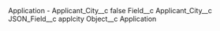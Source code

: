<?xml version="1.0" encoding="UTF-8"?>
<CustomMetadata xmlns="http://soap.sforce.com/2006/04/metadata" xmlns:xsi="http://www.w3.org/2001/XMLSchema-instance" xmlns:xsd="http://www.w3.org/2001/XMLSchema">
    <label>Application - Applicant_City__c</label>
    <protected>false</protected>
    <values>
        <field>Field__c</field>
        <value xsi:type="xsd:string">Applicant_City__c</value>
    </values>
    <values>
        <field>JSON_Field__c</field>
        <value xsi:type="xsd:string">applcity</value>
    </values>
    <values>
        <field>Object__c</field>
        <value xsi:type="xsd:string">Application</value>
    </values>
</CustomMetadata>
